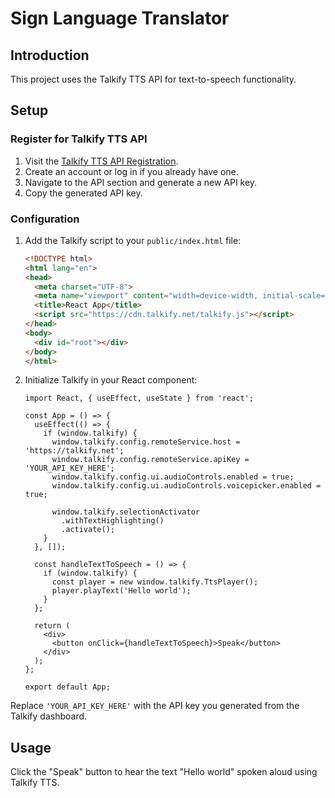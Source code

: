 # Sign Language Translator

## Introduction
This project uses the Talkify TTS API for text-to-speech functionality.

## Setup

### Register for Talkify TTS API
1. Visit the [Talkify TTS API Registration](https://manage.talkify.net/).
2. Create an account or log in if you already have one.
3. Navigate to the API section and generate a new API key.
4. Copy the generated API key.

### Configuration
1. Add the Talkify script to your `public/index.html` file:
    ```html
    <!DOCTYPE html>
    <html lang="en">
    <head>
      <meta charset="UTF-8">
      <meta name="viewport" content="width=device-width, initial-scale=1.0">
      <title>React App</title>
      <script src="https://cdn.talkify.net/talkify.js"></script>
    </head>
    <body>
      <div id="root"></div>
    </body>
    </html>
    ```

2. Initialize Talkify in your React component:
    ```tsx
    import React, { useEffect, useState } from 'react';

    const App = () => {
      useEffect(() => {
        if (window.talkify) {
          window.talkify.config.remoteService.host = 'https://talkify.net';
          window.talkify.config.remoteService.apiKey = 'YOUR_API_KEY_HERE';
          window.talkify.config.ui.audioControls.enabled = true;
          window.talkify.config.ui.audioControls.voicepicker.enabled = true;

          window.talkify.selectionActivator
            .withTextHighlighting()
            .activate();
        }
      }, []);

      const handleTextToSpeech = () => {
        if (window.talkify) {
          const player = new window.talkify.TtsPlayer();
          player.playText('Hello world');
        }
      };

      return (
        <div>
          <button onClick={handleTextToSpeech}>Speak</button>
        </div>
      );
    };

    export default App;
    ```

Replace `'YOUR_API_KEY_HERE'` with the API key you generated from the Talkify dashboard.

## Usage
Click the "Speak" button to hear the text "Hello world" spoken aloud using Talkify TTS.
